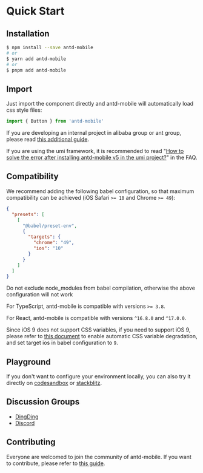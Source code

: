 # Quick Start

## Installation

```bash
$ npm install --save antd-mobile
# or
$ yarn add antd-mobile
# or
$ pnpm add antd-mobile
```

## Import

Just import the component directly and antd-mobile will automatically load css style files:

```js
import { Button } from 'antd-mobile'
```

If you are developing an internal project in alibaba group or ant group, please read [this additional guide](https://yuque.antfin.com/antd-mobile/kfcgs3/md4or5).

If you are using the umi framework, it is recommended to read "[How to solve the error after installing antd-mobile v5 in the umi project?](/guide/faq#how-to-solve-the-error-after-installing-antd-mobile-v5-in-the-umi-project)" in the FAQ.

## Compatibility

We recommend adding the following babel configuration, so that maximum compatibility can be achieved (iOS Safari `>= 10` and Chrome `>= 49`):

```json
{
  "presets": [
    [
      "@babel/preset-env",
      {
        "targets": {
          "chrome": "49",
          "ios": "10"
        }
      }
    ]
  ]
}
```

<Alert type="warning">
  Do not exclude node_modules from babel compilation, otherwise the above configuration will not work
</Alert>

For TypeScript, antd-mobile is compatible with versions `>= 3.8`.

For React, antd-mobile is compatible with versions `^16.8.0` and `^17.0.0`.

Since iOS 9 does not support CSS variables, if you need to support iOS 9, please refer to [this document](/guide/css-variables#css-variables-auto-fallback) to enable automatic CSS variable degradation, and set target ios in babel configuration to `9`.

## Playground

If you don't want to configure your environment locally, you can also try it directly on [codesandbox](https://codesandbox.io/s/antd-mobile-snrxr?file=/package.json) or [stackblitz](https://stackblitz.com/edit/antd-mobile?file=index.tsx).

## Discussion Groups

- [DingDing](https://gw.alipayobjects.com/mdn/rms_25513e/afts/img/A*hBjlR4nUWjkAAAAAAAAAAAAAARQnAQ)
- [Discord](https://discord.gg/jmNvw4WFYn)

## Contributing

Everyone are welcomed to join the community of antd-mobile. If you want to contribute, please refer to [this guide](https://github.com/ant-design/ant-design-mobile/blob/master/.github/CONTRIBUTING.md).
